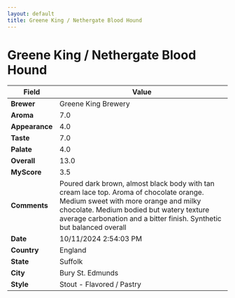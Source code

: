 ```yaml
---
layout: default
title: Greene King / Nethergate Blood Hound
---
```


# Greene King / Nethergate Blood Hound

| Field         | Value                                                                                                   |
|---------------|---------------------------------------------------------------------------------------------------------|
| **Brewer**    | Greene King Brewery                                                                                        |
| **Aroma**     | 7.0                                                                                         |
| **Appearance**| 4.0                                                                                    |
| **Taste**     | 7.0                                                                                         |
| **Palate**    | 4.0                                                                                        |
| **Overall**   | 13.0                                                                                       |
| **MyScore**   | 3.5                                                                                       |
| **Comments**  | Poured dark brown, almost black body with tan cream lace top.  Aroma of chocolate orange. Medium sweet with more orange and milky chocolate.  Medium bodied but watery texture average carbonation and a bitter finish.  Synthetic but balanced overall                                                                                       |
| **Date**      | 10/11/2024 2:54:03 PM                                                                                          |
| **Country**   | England                                                                                       |
| **State**     | Suffolk                                                                                         |
| **City**      | Bury St. Edmunds                                                                                          |
| **Style**     | Stout - Flavored / Pastry                                                                                         |
